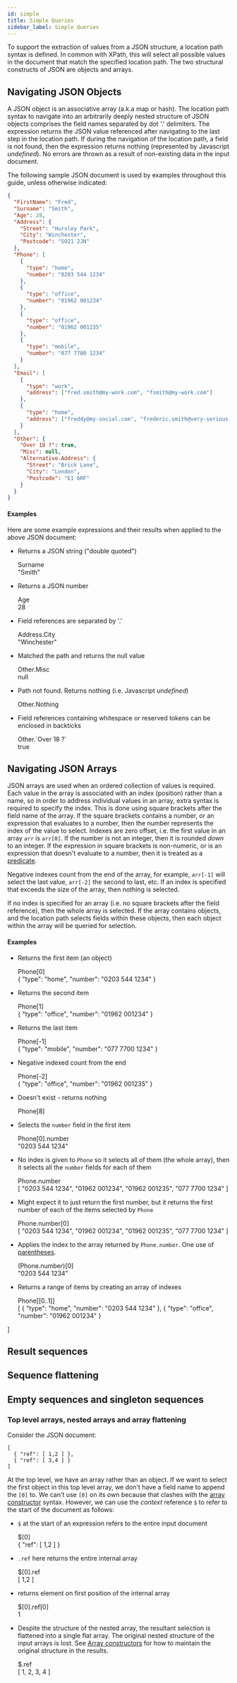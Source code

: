 ```yaml
---
id: simple
title: Simple Queries
sidebar_label: Simple Queries
---
```


To support the extraction of values from a JSON structure, a location path syntax is defined. In common with XPath, this will select all possible values in the document that match the specified location path.  The two structural constructs of JSON are objects and arrays.

## Navigating JSON Objects

A JSON object is an associative array (a.k.a map or hash). The location path syntax to navigate into an arbitrarily deeply nested structure of JSON objects comprises the field names separated by dot '.' delimiters. The expression returns the JSON value referenced after navigating to the last step in the location path.  If during the navigation of the location path, a field is not found, then the expression returns nothing (represented by Javascript _undefined_).  No errors are thrown as a result of non-existing data in the input document.

The following sample JSON document is used by examples throughout this guide, unless otherwise indicated:

```json
{
  "FirstName": "Fred",
  "Surname": "Smith",
  "Age": 28,
  "Address": {
    "Street": "Hursley Park",
    "City": "Winchester",
    "Postcode": "SO21 2JN"
  },
  "Phone": [
    {
      "type": "home",
      "number": "0203 544 1234"
    },
    {
      "type": "office",
      "number": "01962 001234"
    },
    {
      "type": "office",
      "number": "01962 001235"
    },
    {
      "type": "mobile",
      "number": "077 7700 1234"
    }
  ],
  "Email": [
    {
      "type": "work",
      "address": ["fred.smith@my-work.com", "fsmith@my-work.com"]
    },
    {
      "type": "home",
      "address": ["freddy@my-social.com", "frederic.smith@very-serious.com"]
    }
  ],
  "Other": {
    "Over 18 ?": true,
    "Misc": null,
    "Alternative.Address": {
      "Street": "Brick Lane",
      "City": "London",
      "Postcode": "E1 6RF"
    }
  }
}
```

#### Examples

Here are some example expressions and their results when applied to the above JSON document:

- Returns a JSON string ("double quoted")
  <div class="jsonata-ex">
    <div>Surname</div>
    <div>"Smith"</div>
  </div>

- Returns a JSON number
  <div class="jsonata-ex">
    <div>Age</div>
    <div>28</div>
  </div>

- Field references are separated by '.'
  <div class="jsonata-ex">
    <div>Address.City</div>
    <div>"Winchester"</div>
  </div>

- Matched the path and returns the null value
  <div class="jsonata-ex">
    <div>Other.Misc</div>
    <div>null</div>
  </div>

- Path not found.  Returns nothing (i.e. Javascript _undefined_)
  <div class="jsonata-ex">
    <div>Other.Nothing</div>
    <div></div>
  </div>

- Field references containing whitespace or reserved tokens can be enclosed in backticks
  <div class="jsonata-ex">
    <div>Other.`Over 18 ?`</div>
    <div>true</div>
  </div>


## Navigating JSON Arrays

JSON arrays are used when an ordered collection of values is required.  Each value in the array is associated with an index (position) rather than a name, so in order to address individual values in an array, extra syntax is required to specify the index.  This is done using square brackets after the field name of the array.  If the square brackets contains a number, or an expression that evaluates to a number, then the number represents the index of the value to select.  Indexes are zero offset, i.e. the first value in an array `arr` is `arr[0]`.  If the number is not an integer, then it is rounded _down_ to an integer.  If the expression in square brackets is non-numeric, or is an expression that doesn't evaluate to a number, then it is treated as a [predicate](predicate#predicates).

Negative indexes count from the end of the array, for example, `arr[-1]` will select the last value, `arr[-2]` the second to last, etc. If an index is specified that exceeds the size of the array, then nothing is selected.

If no index is specified for an array (i.e. no square brackets after the field reference), then the whole array is selected. If the array contains objects, and the location path selects fields within these objects, then each object within the array will be queried for selection.

#### Examples

- Returns the first item (an object)
  <div class="jsonata-ex">
    <div>Phone[0]</div>
    <div>{ "type": "home", "number": "0203 544 1234" }</div>
  </div>

- Returns the second item
  <div class="jsonata-ex">
    <div>Phone[1]</div>
    <div>{ "type": "office", "number": "01962 001234" }</div>
  </div>

- Returns the last item
  <div class="jsonata-ex">
    <div>Phone[-1]</div>
    <div>{ "type": "mobile", "number": "077 7700 1234" }</div>
  </div>

- Negative indexed count from the end
  <div class="jsonata-ex">
    <div>Phone[-2]</div>
    <div>{ "type": "office", "number": "01962 001235" }</div>
  </div>

- Doesn't exist - returns nothing
  <div class="jsonata-ex">
    <div>Phone[8]</div>
    <div></div>
  </div>

- Selects the `number` field in the first item
  <div class="jsonata-ex">
    <div>Phone[0].number</div>
    <div>"0203 544 1234"</div>
  <div>

- No index is given to `Phone` so it selects all of them (the whole array), then it selects all the `number` fields for each of them
  <div class="jsonata-ex">
    <div>Phone.number</div>
    <div>[ "0203 544 1234", "01962 001234", "01962 001235", "077 7700 1234" ]</div>
  <div>

- Might expect it to just return the first number, but it returns the first number of each of the items selected by `Phone`
  <div class="jsonata-ex">
    <div>Phone.number[0]</div>
    <div>[ "0203 544 1234", "01962 001234", "01962 001235", "077 7700 1234" ]</div>
  </div>

- Applies the index to the array returned by `Phone.number`. One use of [parentheses](composition.md#parenthesized-expressions-and-blocks).
  <div class="jsonata-ex">
    <div>(Phone.number)[0]</div>
    <div>"0203 544 1234"</div>
  </div>

- Returns a range of items by creating an array of indexes
  <div class="jsonata-ex">
    <div>Phone[[0..1]]</div>
    <div>[
  { "type": "home", "number": "0203 544 1234" },
  { "type": "office", "number": "01962 001234" }
]</div>
  </div>


## Result sequences

## Sequence flattening

## Empty sequences and singleton sequences

### Top level arrays, nested arrays and array flattening

Consider the JSON document:

    [
      { "ref": [ 1,2 ] },
      { "ref": [ 3,4 ] }
    ]

At the top level, we have an array rather than an object.  If we want to select the first object in this top level array, we don't have a field name to append the `[0]` to.  We can't use `[0]` on its own because that clashes with the [array constructor](construction.md#array-constructors) syntax.  However, we can use the _context_ reference `$` to refer to the start of the document as follows:

- `$` at the start of an expression refers to the entire input document
  <div class="jsonata-ex">
    <div>$[0]</div>
    <div>{ "ref": [ 1,2 ] }</div>
  <div>

- `.ref` here returns the entire internal array
  <div class="jsonata-ex">
    <div>$[0].ref</div>
    <div>[ 1,2 ]</div>
  </div>

- returns element on first position of the internal array
  <div class="jsonata-ex">
    <div>$[0].ref[0]</div>
    <div>1</div>
  </div>

- Despite the structure of the nested array, the resultant selection is flattened into a single flat array.  The original nested structure of the input arrays is lost. See [Array constructors](construction.md#array-constructors) for how to maintain the original structure in the results.
  <div class="jsonata-ex">
    <div>$.ref</div>
    <div>[ 1, 2, 3, 4 ]</div>
  </div>

